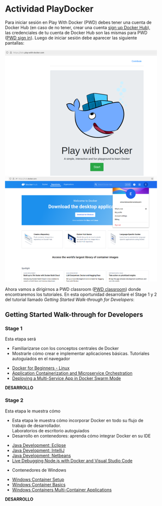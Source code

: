 # Actividad PlayDocker
Para iniciar sesión en Play With Docker (PWD) debes tener una cuenta de Docker Hub (en caso de no tener, crear una cuenta [sign up Docker Hub](https://hub.docker.com/signup)), las credenciales de tu cuenta de Docker Hub son las mismas para PWD ([PWD sign in](https://labs.play-with-docker.com/)). Luego de iniciar sesión debe aparecer las siguiente pantallas:  

![ActPlayDockerImg1](ActPlayDockerImg1.png)  
![ActPlayDockerImg2](ActPlayDockerImg2.png)  

Ahora vamos a dirigirnos a PWD classroom ([PWD classroom](https://training.play-with-docker.com/)) donde encontraremos los tutoriales. En esta oportunidad desarrollaré el Stage 1 y 2 del tutorial llamado _Getting Started Walk-through for Developers_:  
## Getting Started Walk-through for Developers
### Stage 1
Esta etapa será  
* Familiarizarse con los conceptos centrales de Docker  
* Mostrarle cómo crear e implementar aplicaciones básicas.
Tutoriales autoguiados en el navegador
- [Docker for Beginners - Linux](https://training.play-with-docker.com/beginner-linux/)  
- [Application Containerization and Microservice Orchestration](https://training.play-with-docker.com/microservice-orchestration/)  
- [Deploying a Multi-Service App in Docker Swarm Mode](https://training.play-with-docker.com/swarm-stack-intro/)  

**DESARROLLO**  


### Stage 2
Esta etapa le muestra cómo  
* Esta etapa le muestra cómo incorporar Docker en todo su flujo de trabajo de desarrollador.  
Laboratorios de escritorio autoguiados  
* Desarrollo en contenedores: aprenda cómo integrar Docker en su IDE  
- [Java Development: Eclipse](https://training.play-with-docker.com/java-debugging-eclipse/)  
- [Java Development: IntelliJ](https://training.play-with-docker.com/java-debugging-intellij/)  
- [Java Development: Netbeans](https://training.play-with-docker.com/java-debugging-netbeans/)  
- [Live Debugging Node.js with Docker and Visual Studio Code](https://training.play-with-docker.com/nodejs-live-debugging/)  
* Contenedores de Windows  
- [Windows Container Setup](https://training.play-with-docker.com/windows-containers-setup/)  
- [Windows Container Basics](https://training.play-with-docker.com/windows-containers-basics/)  
- [Windows Containers Multi-Container Applications](https://training.play-with-docker.com/windows-containers-multicontainer/)  

**DESARROLLO**  

